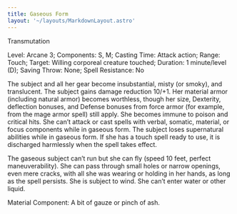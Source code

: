 ```yaml
---
title: Gaseous Form
layout: '~/layouts/MarkdownLayout.astro'
---
```

Transmutation

Level: Arcane 3; Components: S, M; Casting Time: Attack action; Range: Touch;
Target: Willing corporeal creature touched; Duration: 1 minute/level (D);
Saving Throw: None; Spell Resistance: No

The subject and all her gear become insubstantial, misty (or smoky), and
translucent. The subject gains damage reduction 10/+1. Her material armor
(including natural armor) becomes worthless, though her size, Dexterity,
deflection bonuses, and Defense bonuses from force armor (for example, from
the mage armor spell) still apply. She becomes immune to poison and critical
hits. She can’t attack or cast spells with verbal, somatic, material, or focus
components while in gaseous form. The subject loses supernatural abilities
while in gaseous form. If she has a touch spell ready to use, it is discharged
harmlessly when the spell takes effect.

The gaseous subject can’t run but she can fly (speed 10 feet, perfect
maneuverability). She can pass through small holes or narrow openings, even
mere cracks, with all she was wearing or holding in her hands, as long as the
spell persists. She is subject to wind. She can’t enter water or other liquid.

Material Component: A bit of gauze or pinch of ash.

